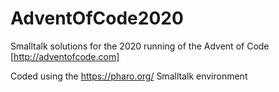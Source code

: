 # AdventOfCode2020
Smalltalk solutions for the 2020 running of the Advent of Code [http://adventofcode.com]

Coded using the https://pharo.org/ Smalltalk environment
